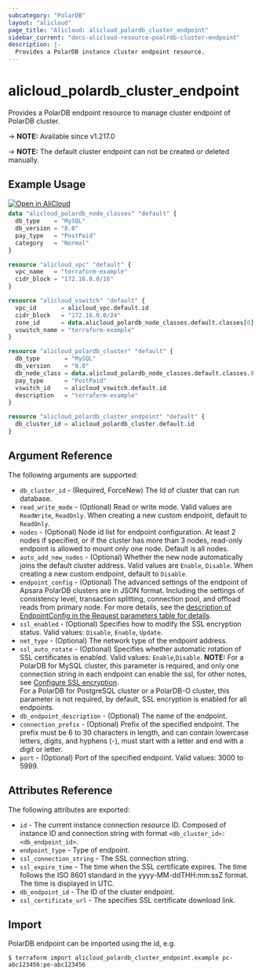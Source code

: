 ```yaml
---
subcategory: "PolarDB"
layout: "alicloud"
page_title: "Alicloud: alicloud_polardb_cluster_endpoint"
sidebar_current: "docs-alicloud-resource-poalrdb-cluster-endpoint"
description: |-
  Provides a PolarDB instance cluster endpoint resource.
---
```


# alicloud_polardb_cluster_endpoint

Provides a PolarDB endpoint resource to manage cluster endpoint of PolarDB cluster.

-> **NOTE:** Available since v1.217.0

-> **NOTE:** The default cluster endpoint can not be created or deleted manually.

## Example Usage

<div style="display: block;margin-bottom: 40px;"><div class="oics-button" style="float: right;position: absolute;margin-bottom: 10px;">
  <a href="https://api.aliyun.com/terraform?resource=alicloud_polardb_cluster_endpoint&exampleId=e13b5fcc-5a07-520c-4f55-bfcd06741fb0906fd342&activeTab=example&spm=docs.r.polardb_cluster_endpoint.0.e13b5fcc5a&intl_lang=EN_US" target="_blank">
    <img alt="Open in AliCloud" src="https://img.alicdn.com/imgextra/i1/O1CN01hjjqXv1uYUlY56FyX_!!6000000006049-55-tps-254-36.svg" style="max-height: 44px; max-width: 100%;">
  </a>
</div></div>

```terraform
data "alicloud_polardb_node_classes" "default" {
  db_type    = "MySQL"
  db_version = "8.0"
  pay_type   = "PostPaid"
  category   = "Normal"
}

resource "alicloud_vpc" "default" {
  vpc_name   = "terraform-example"
  cidr_block = "172.16.0.0/16"
}

resource "alicloud_vswitch" "default" {
  vpc_id       = alicloud_vpc.default.id
  cidr_block   = "172.16.0.0/24"
  zone_id      = data.alicloud_polardb_node_classes.default.classes[0].zone_id
  vswitch_name = "terraform-example"
}

resource "alicloud_polardb_cluster" "default" {
  db_type       = "MySQL"
  db_version    = "8.0"
  db_node_class = data.alicloud_polardb_node_classes.default.classes.0.supported_engines.0.available_resources.0.db_node_class
  pay_type      = "PostPaid"
  vswitch_id    = alicloud_vswitch.default.id
  description   = "terraform-example"
}

resource "alicloud_polardb_cluster_endpoint" "default" {
  db_cluster_id = alicloud_polardb_cluster.default.id
}
```

## Argument Reference

The following arguments are supported:

* `db_cluster_id` - (Required, ForceNew) The Id of cluster that can run database.
* `read_write_mode` - (Optional) Read or write mode. Valid values are `ReadWrite`, `ReadOnly`. When creating a new custom endpoint, default to `ReadOnly`.
* `nodes` - (Optional) Node id list for endpoint configuration. At least 2 nodes if specified, or if the cluster has more than 3 nodes, read-only endpoint is allowed to mount only one node. Default is all nodes.
* `auto_add_new_nodes` - (Optional) Whether the new node automatically joins the default cluster address. Valid values are `Enable`, `Disable`. When creating a new custom endpoint, default to `Disable`.
* `endpoint_config` - (Optional) The advanced settings of the endpoint of Apsara PolarDB clusters are in JSON format. Including the settings of consistency level, transaction splitting, connection pool, and offload reads from primary node. For more details, see the [description of EndpointConfig in the Request parameters table for details](https://www.alibabacloud.com/help/doc-detail/116593.htm).
* `ssl_enabled` - (Optional) Specifies how to modify the SSL encryption status. Valid values: `Disable`, `Enable`, `Update`.
* `net_type` - (Optional) The network type of the endpoint address.
* `ssl_auto_rotate` - (Optional) Specifies whether automatic rotation of SSL certificates is enabled. Valid values: `Enable`,`Disable`.
  **NOTE:** For a PolarDB for MySQL cluster, this parameter is required, and only one connection string in each endpoint can enable the ssl, for other notes, see [Configure SSL encryption](https://www.alibabacloud.com/help/doc-detail/153182.htm).  
  For a PolarDB for PostgreSQL cluster or a PolarDB-O cluster, this parameter is not required, by default, SSL encryption is enabled for all endpoints.
* `db_endpoint_description` - (Optional) The name of the endpoint.
* `connection_prefix` - (Optional) Prefix of the specified endpoint. The prefix must be 6 to 30 characters in length, and can contain lowercase letters, digits, and hyphens (-), must start with a letter and end with a digit or letter.
* `port` - (Optional) Port of the specified endpoint. Valid values: 3000 to 5999.

## Attributes Reference

The following attributes are exported:

* `id` - The current instance connection resource ID. Composed of instance ID and connection string with format `<db_cluster_id>:<db_endpoint_id>`.
* `endpoint_type` - Type of endpoint.
* `ssl_connection_string` - The SSL connection string.
* `ssl_expire_time` - The time when the SSL certificate expires. The time follows the ISO 8601 standard in the yyyy-MM-ddTHH:mm:ssZ format. The time is displayed in UTC.
* `db_endpoint_id` - The ID of the cluster endpoint.
* `ssl_certificate_url` - The specifies SSL certificate download link.

## Import

PolarDB endpoint can be imported using the id, e.g.

```shell
$ terraform import alicloud_polardb_cluster_endpoint.example pc-abc123456:pe-abc123456
```
